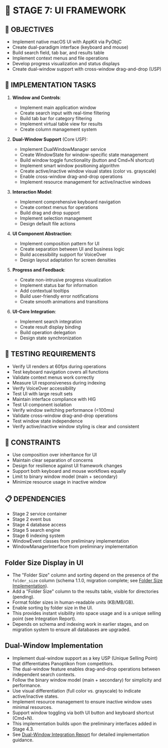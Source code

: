 # 🚧 STAGE 7: UI FRAMEWORK

## 📝 OBJECTIVES
- Implement native macOS UI with AppKit via PyObjC
- Create dual-paradigm interface (keyboard and mouse)
- Build search field, tab bar, and results table
- Implement context menus and file operations
- Develop progress visualization and status displays
- Create dual-window support with cross-window drag-and-drop (USP)

## 🔧 IMPLEMENTATION TASKS

1. **Window and Controls**:
   - Implement main application window
   - Create search input with real-time filtering
   - Build tab bar for category filtering
   - Implement virtual table view for results
   - Create column management system

2. **Dual-Window Support** (Core USP):
   - Implement DualWindowManager service
   - Create WindowState for window-specific state management
   - Build window toggle functionality (button and Cmd+N shortcut)
   - Implement smart window positioning algorithm
   - Create active/inactive window visual states (color vs. grayscale)
   - Enable cross-window drag-and-drop operations
   - Implement resource management for active/inactive windows

3. **Interaction Model**:
   - Implement comprehensive keyboard navigation
   - Create context menus for operations
   - Build drag and drop support
   - Implement selection management
   - Design default file actions

4. **UI Component Abstraction**:
   - Implement composition pattern for UI
   - Create separation between UI and business logic
   - Build accessibility support for VoiceOver
   - Design layout adaptation for screen densities

5. **Progress and Feedback**:
   - Create non-intrusive progress visualization
   - Implement status bar for information
   - Add contextual tooltips
   - Build user-friendly error notifications
   - Create smooth animations and transitions

6. **UI-Core Integration**:
   - Implement search integration
   - Create result display binding
   - Build operation delegation
   - Design state synchronization

## 🧪 TESTING REQUIREMENTS
- Verify UI renders at 60fps during operations
- Test keyboard navigation covers all functions
- Validate context menus work correctly
- Measure UI responsiveness during indexing
- Verify VoiceOver accessibility
- Test UI with large result sets
- Maintain interface compliance with HIG
- Test UI component isolation
- Verify window switching performance (<100ms)
- Validate cross-window drag-and-drop operations
- Test window state independence
- Verify active/inactive window styling is clear and consistent

## 🚫 CONSTRAINTS
- Use composition over inheritance for UI
- Maintain clear separation of concerns
- Design for resilience against UI framework changes
- Support both keyboard and mouse workflows equally
- Limit to binary window model (main + secondary)
- Minimize resource usage in inactive window

## 📋 DEPENDENCIES
- Stage 2 service container
- Stage 2 event bus
- Stage 4 database access
- Stage 5 search engine
- Stage 6 indexing system
- WindowEvent classes from preliminary implementation
- WindowManagerInterface from preliminary implementation

## Folder Size Display in UI

- The "Folder Size" column and sorting depend on the presence of the `folder_size` column (schema 1.1.0, migration complete; see [Folder Size Implementation](../../components/folder-size-implementation.md)).
- Add a "Folder Size" column to the results table, visible for directories (pending).
- Format folder sizes in human-readable units (KB/MB/GB).
- Enable sorting by folder size in the UI.
- This provides instant visibility into space usage and is a unique selling point (see Integration Report).
- Depends on schema and indexing work in earlier stages, and on migration system to ensure all databases are upgraded.

## Dual-Window Implementation

- Implement dual-window support as a key USP (Unique Selling Point) that differentiates Panoptikon from competitors.
- The dual-window feature enables drag-and-drop operations between independent search contexts.
- Follow the binary window model (main + secondary) for simplicity and performance.
- Use visual differentiation (full color vs. grayscale) to indicate active/inactive states.
- Implement resource management to ensure inactive window uses minimal resources.
- Support window toggling via both UI button and keyboard shortcut (Cmd+N).
- This implementation builds upon the preliminary interfaces added in Stage 4.3.
- See [Dual-Window Integration Report](../../components/dual-window-integration-report.md) for detailed implementation guidance.
